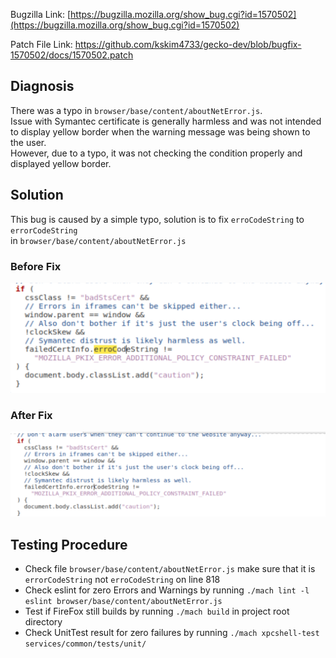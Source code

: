 Bugzilla Link: [https://bugzilla.mozilla.org/show_bug.cgi?id=1570502](https://bugzilla.mozilla.org/show_bug.cgi?id=1570502)		

Patch File Link: https://github.com/kskim4733/gecko-dev/blob/bugfix-1570502/docs/1570502.patch		

## Diagnosis		
There was a typo in `browser/base/content/aboutNetError.js`.		
Issue with Symantec certificate is generally harmless and was not intended to display yellow border when the warning message was being shown to the user. 		
However, due to a typo, it was not checking the condition properly and displayed yellow border.		

## Solution 
This bug is caused by a simple typo, solution is to fix `erroCodeString` to `errorCodeString`		
in `browser/base/content/aboutNetError.js`

### Before Fix
![before](https://github.com/kskim4733/gecko-dev/blob/bugfix-1570502/docs/before.png)

### After Fix
![before](https://github.com/kskim4733/gecko-dev/blob/bugfix-1570502/docs/after.png)

## Testing Procedure 		
- Check file `browser/base/content/aboutNetError.js` make sure that it is `errorCodeString` not `erroCodeString` on line 818		
- Check eslint for zero Errors and Warnings by running `./mach lint -l eslint browser/base/content/aboutNetError.js`		
- Test if FireFox still builds by running `./mach build` in project root directory		
- Check UnitTest result for zero failures by running `./mach xpcshell-test services/common/tests/unit/`		

